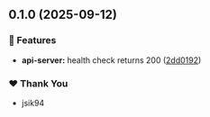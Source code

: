 ## 0.1.0 (2025-09-12)

### 🚀 Features

- **api-server:** health check returns 200 ([2dd0192](https://github.com/Jsik94/gitflow_test/commit/2dd0192))

### ❤️ Thank You

- jsik94